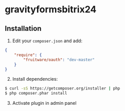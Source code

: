 gravityformsbitrix24
====================

Installation
------------

1) Edit your `composer.json` and add:

```json
{
    "require": {
        "fruitware/oauth": "dev-master"
    }
}
```

2) Install dependencies:

```bash
$ curl -sS https://getcomposer.org/installer | php
$ php composer.phar install
```

3) Activate plugin in admin panel
